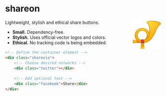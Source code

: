 # shareon

<img src="https://raw.githubusercontent.com/googlefonts/noto-emoji/master/png/128/emoji_u1f4ef.png"
         align="right"
         alt="Postal Horn emoji"
         width="96"
         height="96">

Lightweight, stylish and ethical share buttons.

- **Small.** Dependency-free.
- **Stylish.** Uses official vector logos and colors.
- **Ethical.** No tracking code is being embedded.

```html
<!-- Define the container element -->
<div class="sharevia">
    <!-- Choose desired networks -->
    <div class="twitter"></div>

    <!-- Add optional text -->
    <div class="facebook">Share</div>
</div>
```

